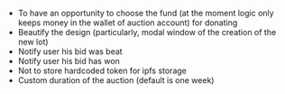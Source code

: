 - To have an opportunity to choose the fund (at the moment logic only keeps money in the wallet of auction account) for donating
- Beautify the design (particularly, modal window of the creation of the new lot)
- Notify user his bid was beat
- Notify user his bid has won
- Not to store hardcoded token for ipfs storage
- Custom duration of the auction (default is one week)
